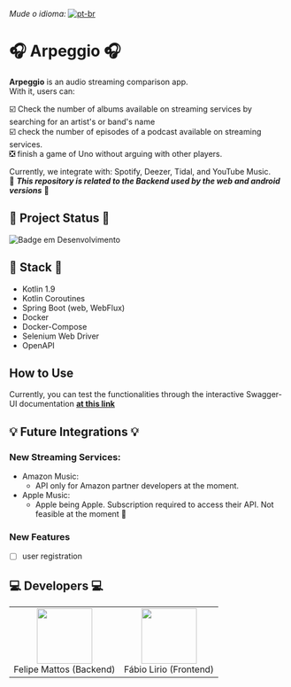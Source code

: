 *Mude o idioma:* [![pt-br](https://img.shields.io/badge/lang-pt--br-green.svg)](https://github.com/fabramattos/Arpeggio/blob/master/README_pt-BR.md)
# 🎧 Arpeggio 🎧
**Arpeggio** is an audio streaming comparison app.<br>
With it, users can:<br>

☑️ Check the number of albums available on streaming services by searching for an artist's or band's name<br>
☑️ check the number of episodes of a podcast available on streaming services.<br>
❎ finish a game of Uno without arguing with other players.<br>

Currently, we integrate with: Spotify, Deezer, Tidal, and YouTube Music.<br>
🚨 **_This repository is related to the Backend used by the web and android versions_** 🚨


## 🚧 Project Status 🚧
![Badge em Desenvolvimento](http://img.shields.io/static/v1?label=STATUS&message=DEVELOPMENT&color=GREEN&style=for-the-badge)

## 🚀 Stack 🚀
 - Kotlin 1.9
 - Kotlin Coroutines
 - Spring Boot (web, WebFlux)
 - Docker
 - Docker-Compose
 - Selenium Web Driver
 - OpenAPI

## How to Use
Currently, you can test the functionalities through the interactive Swagger-UI documentation [**at this link**](https://arpeggio-api-374326808505.southamerica-east1.run.app/doc/swagger-ui/index.html)

## 💡 Future Integrations 💡
### New Streaming Services:
- Amazon Music:
  - API only for Amazon partner developers at the moment.
- Apple Music:
  - Apple being Apple. Subscription required to access their API. Not feasible at the moment 💸

### New Features
- [ ] user registration

## 💻 Developers 💻

<table>
  <tr>
    <td align="center">
      <a href="https://github.com/fabramattos">
        <img src="https://avatars.githubusercontent.com/u/45768087?v=4" width="100" height="100">
      </a>
      <br>Felipe Mattos (Backend)</br>
    </td>
    <td align="center">
      <a href="https://github.com/FabioLiriodev">
        <img src="https://avatars.githubusercontent.com/u/140852220?s=400&u=c03075cdb745198fe290f16fd7a345907cae4c89&v=4" width="100" height="100">
      </a>
      <br>Fábio Lirio (Frontend)</br>
    </td>
  </tr>
</table>
